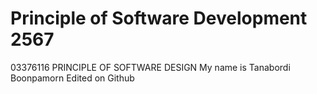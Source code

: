 # Principle of Software Development 2567
03376116 PRINCIPLE OF SOFTWARE DESIGN
My name is Tanabordi Boonpamorn
Edited on Github
